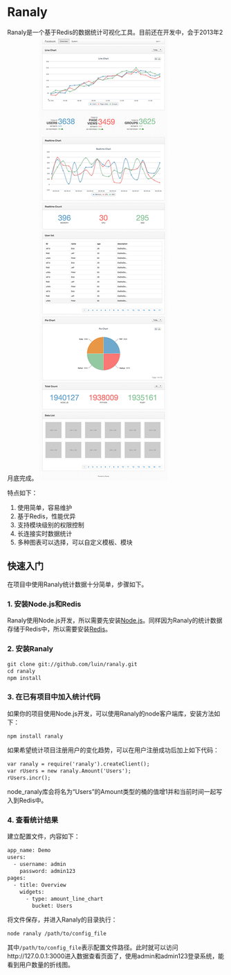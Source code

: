 # Ranaly
Ranaly是一个基于Redis的数据统计可视化工具。目前还在开发中，会于2013年2月底完成。
![效果图](./assets/preview_thumbnail.png)

特点如下：

1. 使用简单，容易维护
2. 基于Redis，性能优异
3. 支持模块级别的权限控制
4. 长连接实时数据统计
5. 多种图表可以选择，可以自定义模板、模块

## 快速入门
在项目中使用Ranaly统计数据十分简单，步骤如下。
### 1. 安装Node.js和Redis
Ranaly使用Node.js开发，所以需要先安装[Node.js](http://nodejs.org/)。同样因为Ranaly的统计数据存储于Redis中，所以需要安装[Redis](http://redis.io/)。
### 2. 安装Ranaly

	git clone git://github.com/luin/ranaly.git
	cd ranaly
	npm install

### 3. 在已有项目中加入统计代码
如果你的项目使用Node.js开发，可以使用Ranaly的node客户端库，安装方法如下：
	
	npm install ranaly

如果希望统计项目注册用户的变化趋势，可以在用户注册成功后加上如下代码：

	var ranaly = require('ranaly').createClient();
	var rUsers = new ranaly.Amount('Users');
	rUsers.incr();

node_ranaly库会将名为“Users”的Amount类型的桶的值增1并和当前时间一起写入到Redis中。

### 4. 查看统计结果
建立配置文件，内容如下：
	
	app_name: Demo
	users:
	  - username: admin
	    password: admin123
	pages:
	  - title: Overview
	    widgets:
	      - type: amount_line_chart
	        bucket: Users

将文件保存，并进入Ranaly的目录执行：

	node ranaly /path/to/config_file

其中`/path/to/config_file`表示配置文件路径。此时就可以访问http://127.0.0.1:3000进入数据查看页面了，使用admin和admin123登录系统，能看到用户数量的折线图。
	
